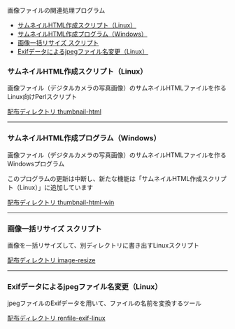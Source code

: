 画像ファイルの関連処理プログラム

- [サムネイルHTML作成スクリプト（Linux）](#サムネイルhtml作成スクリプトlinux)
- [サムネイルHTML作成プログラム（Windows）](#サムネイルhtml作成プログラムwindows)
- [画像一括リサイズ スクリプト](#画像一括リサイズ-スクリプト)
- [Exifデータによるjpegファイル名変更（Linux）](#exifデータによるjpegファイル名変更linux)

### サムネイルHTML作成スクリプト（Linux）

画像ファイル（デジタルカメラの写真画像）のサムネイルHTMLファイルを作るLinux向けPerlスクリプト

[配布ディレクトリ thumbnail-html](thumbnail-html/)

---
### サムネイルHTML作成プログラム（Windows）

画像ファイル（デジタルカメラの写真画像）のサムネイルHTMLファイルを作るWindowsプログラム

このプログラムの更新は中断し、新たな機能は「サムネイルHTML作成スクリプト（Linux）」に追加しています

[配布ディレクトリ thumbnail-html-win](thumbnail-html-win/)

---
### 画像一括リサイズ スクリプト

画像を一括リサイズして、別ディレクトリに書き出すLinuxスクリプト

[配布ディレクトリ image-resize](image-resize/)

---
### Exifデータによるjpegファイル名変更（Linux）

jpegファイルのExifデータを用いて、ファイルの名前を変換するツール

[配布ディレクトリ renfile-exif-linux](renfile-exif-linux/)
